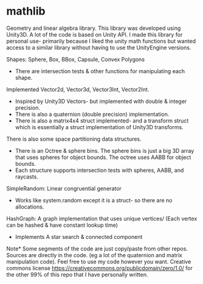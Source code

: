 # mathlib
Geometry and linear algebra library. This library was developed using Unity3D. A lot of the code is based on Unity API. I made this library for personal use- primarily because I liked the unity math functions but wanted access to a similar library without having to use the UnityEngine versions.

Shapes: Sphere, Box, BBox, Capsule, Convex Polygons  
  - There are intersection tests & other functions for manipulating each shape.

Implemented Vector2d, Vector3d, Vector3Int, Vector2Int.   
  - Inspired by Unity3D Vectors- but implemented with double & integer precision.
  - There is also a quaternion (double precision) implementation. 
  - There is also a matrix4x4 struct implemented- and a transform struct which is essentially a struct implementation of Unity3D transforms.

There is also some space partitioning data structures.  
  - There is an Octree & sphere bins. The sphere bins is just a big 3D array that uses spheres for object bounds. The octree uses AABB for object bounds.
  - Each structure supports intersection tests with spheres, AABB, and raycasts.

SimpleRandom: Linear congruential generator
  - Works like system.random except it is a struct- so there are no allocations.  

HashGraph: A graph implementation that uses unique vertices/ (Each vertex can be hashed & have constant lookup time)  
  - Implements A star search & connected component  

Note* Some segments of the code are just copy/paste from other repos. Sources are directly in the code. (eg a lot of the quaternion and matrix manipulation code). Feel free to use my code however you want. Creative commons license https://creativecommons.org/publicdomain/zero/1.0/ for the other 99% of this repo that I have personally written.



